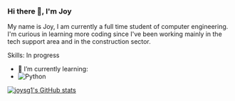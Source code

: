 ### Hi there 👋, I'm Joy 
My name is Joy, I am currently a full time student of computer engineering. I'm curious in learning more coding since I've been working mainly in the tech support area and in the construction sector. 

Skills: In progress

- 🌱 I’m currently learning:
- ![Python](https://img.shields.io/badge/-Python-black?style=for-the-badge&logo=python)

[![joysg1's GitHub stats](https://github-readme-stats.vercel.app/api?username=joysg1)](https://github.com/joysg1/github-readme-stats)
